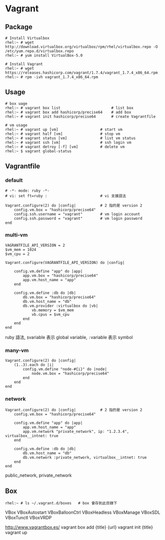 # Vagrant #


## Package ##

	# Install Virtualbox
	rhel:~ # wget http://download.virtualbox.org/virtualbox/rpm/rhel/virtualbox.repo -O /etc/yum.repo.d/virtualbox.repo
	rhel:~ # yum install VirtualBox-5.0

	# Install Vagrant
	rhel:~ # wget https://releases.hashicorp.com/vagrant/1.7.4/vagrant_1.7.4_x86_64.rpm
	rhel:~ # rpm -ivh vagrant_1.7.4_x86_64.rpm


## Usage ##

	# box uage
	rhel:~ # vagrant box list                       # list box
	rhel:~ # vagrant box add hashicorp/precise64    # add box
	rhel:~ # vagrant init hashicorp/precise64       # create Vagrantfile

	# vm usage
	rhel:~ # vagrant up [vm]                   # start vm
	rhel:~ # vagrant half [vm]                 # stop vm
	rhel:~ # vagrant status [vm]               # list vm status
	rhel:~ # vagrant ssh [vm]                  # ssh login vm
	rhel:~ # vagrant detroy [-f] [vm]          # delete vm
	rhel:~ $ vagrant global-status


## Vagrantfile ##


### default ###

	# -*- mode: ruby -*-
	# vi: set ft=ruby :                        # vi 支援語法

	Vagrant.configure(2) do |config|           # 2 指的是 version 2
		config.vm.box = "hashicorp/precise64"
		config.ssh.username = "vagrant"        # vm login account
		config.ssh.password = "vagrant"        # vm login password
	end


### multi-vm ###

	VAGRANTFILE_API_VERSION = 2
	$vm_mem = 1024
	$vm_cpu = 2

	Vagrant.configure(VAGRANTFILE_API_VERSION) do |config|

		config.vm.define "app" do |app|
			app.vm.box = "hashicorp/precise64"
			app.vm.host_name = "app"
		end

		config.vm.define :db do |db|
			db.vm.box = "hashicorp/precise64"
			db.vm.host_name = "db"
			db.vm.provider :virtualbox do |vb|
				vb.memory = $vm_mem
				vb.cpus = $vm_cpu
			end
		end
	end

ruby 語法, `$`variable 表示 global variable, `:`variable 表示 symbol


### many-vm ###

	Vagrant.configure(2) do |config|
		(1..3).each do |i|
			config.vm.define "node-#{i}" do |node|
				node.vm.box = "hashicorp/precise64"
			end
		end
	end


### network ###

	Vagrant.configure(2) do |config|           # 2 指的是 version 2
		config.vm.box = "hashicorp/precise64"

		config.vm.define "app" do |app|
			app.vm.host_name = "app"
			app.vm.network "private_network", ip: "1.2.3.4", virtualbox__intnet: true
		end

		config.vm.define :db do |db|
			db.vm.host_name = "db"
			db.vm.network :private_network, virtualbox__intnet: true
		end
	end

public_network, private_network


## Box ##

	rhel:~ # ls ~/.vagrant.d/boxes   # box 會存到此目錄下




VBox
VBoxAutostart
VBoxBalloonCtrl
VBoxHeadless
VBoxManage
VBoxSDL
VBoxTunctl
VBoxVRDP


http://www.vagrantbox.es/
vagrant box add {title} {url}
vagrant init {title}
vagrant up